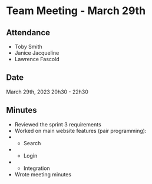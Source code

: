 # Team Meeting - March 29th

## Attendance
- Toby Smith
- Janice Jacqueline
- Lawrence Fascold

## Date
March 29th, 2023
20h30 - 22h30

## Minutes
- Reviewed the sprint 3 requirements
- Worked on main website features (pair programming):
- - Search
- - Login
- - Integration
- Wrote meeting minutes